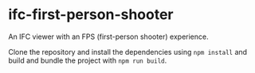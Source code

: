 # ifc-first-person-shooter
An IFC viewer with an FPS (first-person shooter) experience.


Clone the repository and install the dependencies using `npm install` and build and bundle the project with `npm run build`. 
